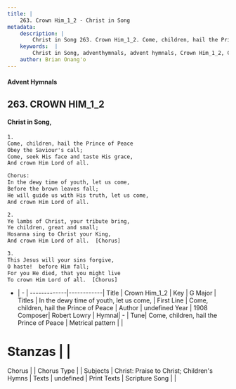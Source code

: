 ```yaml
---
title: |
    263. Crown Him_1_2 - Christ in Song
metadata:
    description: |
        Christ in Song 263. Crown Him_1_2. Come, children, hail the Prince of Peace Obey the Saviour's call; Come, seek His face and taste His grace, And crown Him Lord of all. Chorus: In the dewy time of youth, let us come, Before the brown leaves fall; He will guide us with His truth, let us come, And crown Him Lord of all.
    keywords:  |
        Christ in Song, adventhymnals, advent hymnals, Crown Him_1_2, Come, children, hail the Prince of Peace. In the dewy time of youth, let us come,
    author: Brian Onang'o
---
```


#### Advent Hymnals
## 263. CROWN HIM_1_2
####  Christ in Song,

```txt
1.
Come, children, hail the Prince of Peace
Obey the Saviour's call;
Come, seek His face and taste His grace,
And crown Him Lord of all.

Chorus:
In the dewy time of youth, let us come,
Before the brown leaves fall;
He will guide us with His truth, let us come,
And crown Him Lord of all.

2.
Ye lambs of Christ, your tribute bring,
Ye children, great and small;
Hosanna sing to Christ your King,
And crown Him Lord of all.  [Chorus]

3.
This Jesus will your sins forgive,
O haste!  before Him fall;
For you He died, that you might live
To crown Him Lord of all.  [Chorus]

```

- |   -  |
-------------|------------|
Title | Crown Him_1_2 |
Key | G Major |
Titles | In the dewy time of youth, let us come, |
First Line | Come, children, hail the Prince of Peace |
Author | undefined
Year | 1908
Composer| Robert Lowry |
Hymnal|  - |
Tune| Come, children, hail the Prince of Peace |
Metrical pattern | |
# Stanzas |  |
Chorus |  |
Chorus Type |  |
Subjects | Christ: Praise to Christ; Children's Hymns |
Texts | undefined |
Print Texts | 
Scripture Song |  |
    
